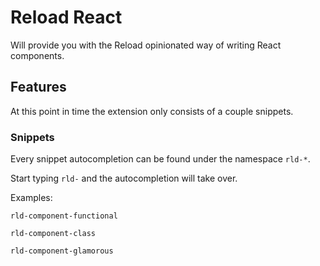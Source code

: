# Reload React

Will provide you with the Reload opinionated way of writing React components.

## Features

At this point in time the extension only consists of a couple snippets.

### Snippets

Every snippet autocompletion can be found under the namespace `rld-*`.

Start typing `rld-` and the autocompletion will take over.

Examples:

```
rld-component-functional
```

```
rld-component-class
```

```
rld-component-glamorous
```
